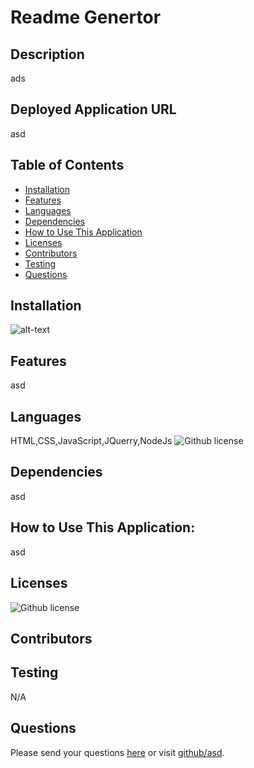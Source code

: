 # Readme Genertor 
## Description
ads
## Deployed Application URL
asd
## Table of Contents
* [Installation](#installation)
* [Features](#features)
* [Languages](#languages)
* [Dependencies](#dependencies)
* [How to Use This Application](#how-to-use-this-application)
* [Licenses](#Licenses)
* [Contributors](#contributors)
* [Testing](#testing)
* [Questions](#questions)
## Installation

![alt-text](asd)
## Features
asd
## Languages
HTML,CSS,JavaScript,JQuerry,NodeJs
![Github license](https://img.shields.io/badge/Language-HTML-blue.svg)
## Dependencies
asd
## How to Use This Application:
asd
## Licenses
![Github license](https://img.shields.io/badge/license-MIT-blue.svg)
## Contributors

## Testing
N/A
## Questions
Please send your questions [here](mailto:bradm@gmail.com?subject=[GitHub]%20Dev%20Connect) or visit [github/asd](https://github.com/asd).
